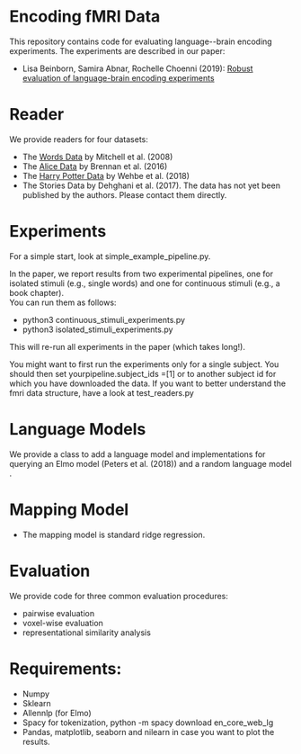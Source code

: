 # Encoding fMRI Data
This repository contains code for evaluating language--brain encoding experiments. The experiments are described in our paper:
   * Lisa Beinborn, Samira Abnar, Rochelle Choenni (2019): [Robust evaluation of language-brain encoding experiments](http://arxiv.org/abs/1904.02547)
# Reader
We provide readers for four datasets:
* The [Words Data](http://www.cs.cmu.edu/~fmri/science2008/data.html) by Mitchell et al. (2008)
* The [Alice Data](https://sites.lsa.umich.edu/cnllab/2016/06/11/data-sharing-fmri-timecourses-story-listening/) by Brennan et al. (2016) 
* The  [Harry Potter Data](https://drive.google.com/file/d/0By_8Ci8eoDI4Q3NwUEFPRExIeG8/view) by Wehbe et al. (2018)
* The Stories Data by Dehghani et al. (2017). The data has not yet been published by the authors. Please contact them directly. 

# Experiments
For a simple start, look at simple_example_pipeline.py. 

In the paper, we report results from two experimental pipelines, one for isolated stimuli (e.g., single words) and one for continuous stimuli (e.g., a book chapter).  
You can run them as follows: 
* python3 continuous_stimuli_experiments.py
* python3 isolated_stimuli_experiments.py

This will re-run all experiments in the paper (which takes long!).

You might want to first run the experiments only for a single subject. You should then set yourpipeline.subject_ids =[1] or to another subject id for which you have downloaded the data. If you want to better understand the fmri data structure, have a look at test_readers.py

# Language Models
We provide a class to add a language model and implementations for querying an Elmo model (Peters et al. (2018)) and a random language model .

# Mapping Model
* The mapping model is standard ridge regression.

# Evaluation
We provide code for three common evaluation procedures:
* pairwise evaluation
* voxel-wise evaluation
* representational similarity analysis 

# Requirements:
* Numpy
* Sklearn
* Allennlp (for Elmo)
* Spacy for tokenization, python -m spacy download en_core_web_lg
* Pandas, matplotlib, seaborn and nilearn in case you want to plot the results. 
